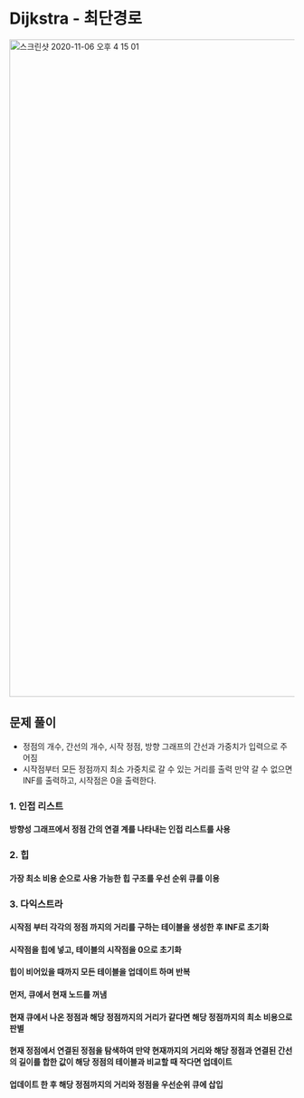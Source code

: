 # Dijkstra - 최단경로

<img width="1161" alt="스크린샷 2020-11-06 오후 4 15 01" src="https://user-images.githubusercontent.com/42570260/98336980-3cd28e00-204b-11eb-8774-d1c0475abd23.png">

## 문제 풀이
- 정점의 개수, 간선의 개수, 시작 정점, 방향 그래프의 간선과 가중치가 입력으로 주어짐
- 시작점부터 모든 정점까지 최소 가중치로 갈 수 있는 거리를 출력 만약 갈 수 없으면 INF를 출력하고, 시작점은 0을 출력한다.

### 1. 인접 리스트
#### 방향성 그래프에서 정점 간의 연결 계를 나타내는 인접 리스트를 사용
### 2. 힙
#### 가장 최소 비용 순으로 사용 가능한 힙 구조를 우선 순위 큐를 이용
### 3. 다익스트라
#### 시작점 부터 각각의 정점 까지의 거리를 구하는 테이블을 생성한 후 INF로 초기화
#### 시작점을 힙에 넣고, 테이블의 시작점을 0으로 초기화
#### 힙이 비어있을 때까지 모든 테이블을 업데이트 하며 반복
#### 먼저, 큐에서 현재 노드를 꺼냄
#### 현재 큐에서 나온 정점과 해당 정점까지의 거리가 같다면 해당 정점까지의 최소 비용으로 판별
#### 현재 정점에서 연결된 정점을 탐색하여 만약 현재까지의 거리와 해당 정점과 연결된 간선의 길이를 합한 값이 해당 정점의 테이블과 비교할 때 작다면 업데이트
#### 업데이트 한 후 해당 정점까지의 거리와 정점을 우선순위 큐에 삽입
